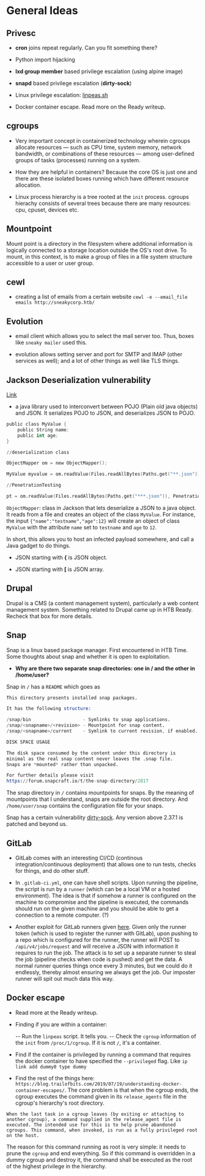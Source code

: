 # General Ideas

## Privesc

- **cron** joins repeat regularly. Can you fit something there?

- Python import hijacking

- **lxd group member** based privilege escalation (using alpine image)

- **snapd** based privilege escalation (**dirty-sock**)

- Linux privilege escalation: [linpeas.sh](https://raw.githubusercontent.com/carlospolop/privilege-escalation-awesome-scripts-suite/master/linPEAS/linpeas.sh)

- Docker container escape. Read more on the Ready writeup.

## cgroups

- Very important concept in containerized technology wherein cgroups allocate resources — such as CPU time, system memory, network bandwidth, or combinations of these resources — among user-defined groups of tasks (processes) running on a system.

- How they are helpful in containers? Because the core OS is just one and there are these isolated boxes running which have different resource allocation.

- Linux process hierarchy is a tree rooted at the `init` process. cgroups hierachy consists of several trees because there are many resources: cpu, cpuset, devices etc.

## Mountpoint

Mount point is a directory in the filesystem where additional information is logically connected to a storage location outside the OS's root drive. To mount, in this context, is to make a group of files in a file system structure accessible to a user or user group.

## cewl

- creating a list of emails from a certain website `cewl -e --email_file emails http://sneakycorp.htb/`

## Evolution

- email client which allows you to select the mail server too. Thus, boxes like `sneaky mailer` used this.

- evolution allows setting server and port for SMTP and IMAP (other services as well); and a lot of other things as well like TLS things.

## Jackson Deserialization vulnerability

[Link](https://medium.com/@swapneildash/understanding-insecure-implementation-of-jackson-deserialization-7b3d409d2038)

- a java library used to interconvert between POJO (Plain old java objects) and JSON. It serializes POJO to JSON, and deserializes JSON to POJO.

```s
public class MyValue {
    public String name;
    public int age;
}

//deserialization class

ObjectMapper om = new ObjectMapper();

MyValue myvalue = om.readValue(Files.readAllBytes(Paths.get("**.json")), MyValue.class);

//PenetrationTesting 

pt = om.readValue(Files.readAllBytes(Paths.get("***.json")), PenetrationTesting.class);
```

`ObjectMapper`: class in Jackson that lets deserialize a JSON to a java object. It reads from a file and creates an object of the class `MyValue`. For instance, the input `{"name":"testname","age":12}` will create an object of class `MyValue` with the attribute `name` set to `testname` and `age` to `12`.

In short, this allows you to host an infected payload somewhere, and call a Java gadget to do things.

- JSON starting with **{** is JSON object.

- JSON starting with **[** is JSON array.

## Drupal

Drupal is a CMS (a content management system), particularly a web content management system. Something related to Drupal came up in HTB Ready. Recheck that box for more details.

## Snap

Snap is a linux based package manager. First encountered in HTB Time. Some thoughts about snap and whether it is open to exploitation.

- **Why are there two separate snap directories: one in / and the other in /home/user?**

Snap in `/` has a `README` which goes as 

```s
This directory presents installed snap packages.

It has the following structure:

/snap/bin                   - Symlinks to snap applications.
/snap/<snapname>/<revision> - Mountpoint for snap content.
/snap/<snapname>/current    - Symlink to current revision, if enabled.

DISK SPACE USAGE

The disk space consumed by the content under this directory is
minimal as the real snap content never leaves the .snap file.
Snaps are *mounted* rather than unpacked.

For further details please visit
https://forum.snapcraft.io/t/the-snap-directory/2817
```
The snap directory in `/` contains mountpoints for snaps. By the meaning of mountpoints that I understand, snaps are outside the root directory. And `/home/user/snap` contains the configuration file for your snaps.

Snap has a certain vulnerability [dirty-sock](https://0xdf.gitlab.io/2019/02/13/playing-with-dirty-sock.html). Any version above 2.37.1 is patched and beyond us.

## GitLab

- GitLab comes with an interesting CI/CD (continous integration/continuous deployment) that allows one to run tests, checks for things, and do other stuff.

- In `.gitlab-ci.yml`, one can have shell scripts. Upon running the pipeline, the script is run by a `runner` (which can be a local VM or a hosted environment). The idea is that if somehow a runner is configured on the machine to compromise and the pipeline is executed, the commands should run on the given machine and you should be able to get a connection to a remote computer. (?)

- Another exploit for GitLab runners given [here](https://frichetten.com/blog/abusing-gitlab-runners/). Given only the runner token (which is used to register the runner with GitLab), upon pushing to a repo which is configured for the runner, the runner will POST to `/api/v4/jobs/request` and will receive a JSON with information it requires to run the job. The attack is to set up a separate runner to steal the job (pipeline checks when code is pushed) and get the data. A normal runner queries things once every 3 minutes, but we could do it endlessly, thereby almost ensuring we always get the job. Our imposter runner will spit out much data this way. 

## Docker escape

- Read more at the Ready writeup.

- Finding if you are within a container:

	-- Run the `linpeas` script. It tells you.
	-- Check the `cgroup` information of the `init` from `/proc/1/cgroup`. If it is not `/`, it's a container.

- Find if the container is privileged by running a command that requires the docker container to have specified the `--privileged` flag. Like `ip link add dummy0 type dummy`

- Find the rest of the things here: `https://blog.trailofbits.com/2019/07/19/understanding-docker-container-escapes/`. The core problem is that when the cgroup ends, the cgroup executes the command given in its `release_agents` file in the cgroup's hierarchy's root directory.

```
When the last task in a cgroup leaves (by exiting or attaching to another cgroup), a command supplied in the release_agent file is executed. The intended use for this is to help prune abandoned cgroups. This command, when invoked, is run as a fully privileged root on the host.
```

The reason for this command running as root is very simple: it needs to prune the `cgroup` and end everything. So if this command is overridden in a dummy cgroup and destroy it, the command shall be executed as the root of the highest privilege in the hierarchy.
